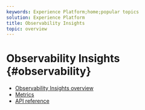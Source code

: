 ```yaml
---
keywords: Experience Platform;home;popular topics
solution: Experience Platform
title: Observability Insights
topic: overview
---
```


# Observability Insights {#observability}

* [Observability Insights overview](home.md)
* [Metrics](metrics.md)
* [API reference](https://www.adobe.io/apis/experienceplatform/home/api-reference.html#!acpdr/swagger-specs/observability-insights.yaml)